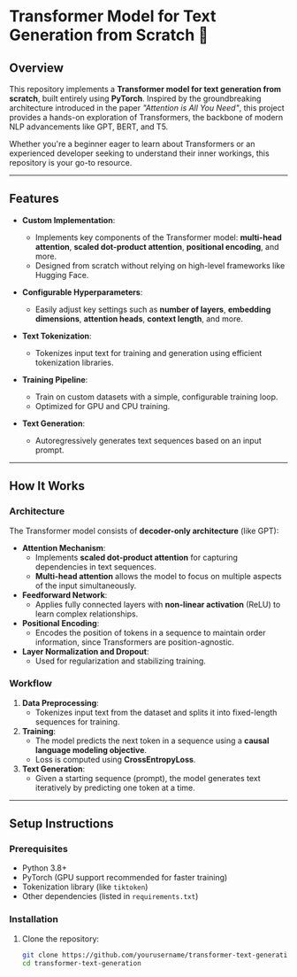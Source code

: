 # Transformer Model for Text Generation from Scratch 🚀

## Overview
This repository implements a **Transformer model for text generation from scratch**, built entirely using **PyTorch**. Inspired by the groundbreaking architecture introduced in the paper *"Attention is All You Need"*, this project provides a hands-on exploration of Transformers, the backbone of modern NLP advancements like GPT, BERT, and T5.

Whether you're a beginner eager to learn about Transformers or an experienced developer seeking to understand their inner workings, this repository is your go-to resource.

---

## Features
- **Custom Implementation**:
  - Implements key components of the Transformer model: **multi-head attention**, **scaled dot-product attention**, **positional encoding**, and more.
  - Designed from scratch without relying on high-level frameworks like Hugging Face.
  
- **Configurable Hyperparameters**:
  - Easily adjust key settings such as **number of layers**, **embedding dimensions**, **attention heads**, **context length**, and more.

- **Text Tokenization**:
  - Tokenizes input text for training and generation using efficient tokenization libraries.

- **Training Pipeline**:
  - Train on custom datasets with a simple, configurable training loop.
  - Optimized for GPU and CPU training.

- **Text Generation**:
  - Autoregressively generates text sequences based on an input prompt.

---

## How It Works

### Architecture
The Transformer model consists of **decoder-only architecture** (like GPT):
- **Attention Mechanism**:
  - Implements **scaled dot-product attention** for capturing dependencies in text sequences.
  - **Multi-head attention** allows the model to focus on multiple aspects of the input simultaneously.
- **Feedforward Network**:
  - Applies fully connected layers with **non-linear activation** (ReLU) to learn complex relationships.
- **Positional Encoding**:
  - Encodes the position of tokens in a sequence to maintain order information, since Transformers are position-agnostic.
- **Layer Normalization and Dropout**:
  - Used for regularization and stabilizing training.

### Workflow
1. **Data Preprocessing**:
   - Tokenizes input text from the dataset and splits it into fixed-length sequences for training.
2. **Training**:
   - The model predicts the next token in a sequence using a **causal language modeling objective**.
   - Loss is computed using **CrossEntropyLoss**.
3. **Text Generation**:
   - Given a starting sequence (prompt), the model generates text iteratively by predicting one token at a time.

---

## Setup Instructions

### Prerequisites
- Python 3.8+
- PyTorch (GPU support recommended for faster training)
- Tokenization library (like `tiktoken`)
- Other dependencies (listed in `requirements.txt`)

### Installation
1. Clone the repository:
   ```bash
   git clone https://github.com/yourusername/transformer-text-generation.git
   cd transformer-text-generation
